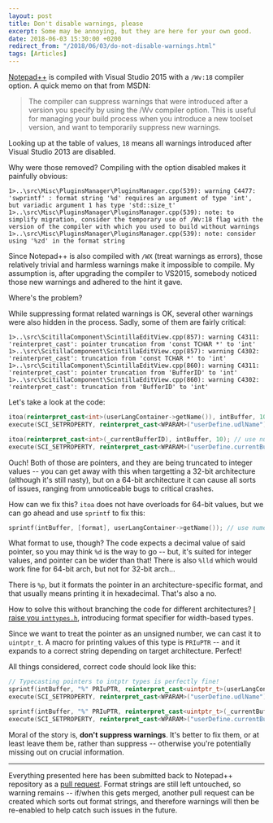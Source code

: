```yaml
---
layout: post
title: Don't disable warnings, please
excerpt: Some may be annoying, but they are here for your own good.
date: 2018-06-03 15:30:00 +0200
redirect_from: "/2018/06/03/do-not-disable-warnings.html"
tags: [Articles]
---
```

[Notepad++](https://notepad-plus-plus.org/download/v7.5.6.html) is compiled with Visual Studio 2015 with a `/Wv:18` compiler option. A quick memo on that from MSDN:
> The compiler can suppress warnings that were introduced after a version you specify by using the /Wv compiler option.
> This is useful for managing your build process when you introduce a new toolset version, and want to temporarily suppress new warnings.

Looking up at the table of values, `18` means all warnings introduced after Visual Studio 2013 are disabled.

Why were those removed? Compiling with the option disabled makes it painfully obvious:
```
1>..\src\Misc\PluginsManager\PluginsManager.cpp(539): warning C4477: 'swprintf' : format string '%d' requires an argument of type 'int', but variadic argument 1 has type 'std::size_t'
1>..\src\Misc\PluginsManager\PluginsManager.cpp(539): note: to simplify migration, consider the temporary use of /Wv:18 flag with the version of the compiler with which you used to build without warnings
1>..\src\Misc\PluginsManager\PluginsManager.cpp(539): note: consider using '%zd' in the format string
```

Since Notepad++ is also compiled with `/WX` (treat warnings as errors), those relatively trivial and harmless warnings make it impossible to compile.
My assumption is, after upgrading the compiler to VS2015, somebody noticed those new warnings and adhered to the hint it gave.

Where's the problem?

While suppressing format related warnings is OK, several other warnings were also hidden in the process. Sadly, some of them are fairly critical:
```
1>..\src\ScitillaComponent\ScintillaEditView.cpp(857): warning C4311: 'reinterpret_cast': pointer truncation from 'const TCHAR *' to 'int'
1>..\src\ScitillaComponent\ScintillaEditView.cpp(857): warning C4302: 'reinterpret_cast': truncation from 'const TCHAR *' to 'int'
1>..\src\ScitillaComponent\ScintillaEditView.cpp(860): warning C4311: 'reinterpret_cast': pointer truncation from 'BufferID' to 'int'
1>..\src\ScitillaComponent\ScintillaEditView.cpp(860): warning C4302: 'reinterpret_cast': truncation from 'BufferID' to 'int'
```

Let's take a look at the code:
```cpp
itoa(reinterpret_cast<int>(userLangContainer->getName()), intBuffer, 10); // use numeric value of TCHAR pointer
execute(SCI_SETPROPERTY, reinterpret_cast<WPARAM>("userDefine.udlName"), reinterpret_cast<LPARAM>(intBuffer));

itoa(reinterpret_cast<int>(_currentBufferID), intBuffer, 10); // use numeric value of BufferID pointer
execute(SCI_SETPROPERTY, reinterpret_cast<WPARAM>("userDefine.currentBufferID"), reinterpret_cast<LPARAM>(intBuffer));
```

Ouch! Both of those are pointers, and they are being truncated to integer values -- you can get away with this when targetting a 32-bit architecture (although it's still nasty),
but on a 64-bit architecture it can cause all sorts of issues, ranging from unnoticeable bugs to critical crashes.

How can we fix this? `itoa` does not have overloads for 64-bit values, but we can go ahead and use `sprintf` to fix this:
```cpp
sprintf(intBuffer, [format], userLangContainer->getName()); // use numeric value of TCHAR pointer
```

What format to use, though? The code expects a decimal value of said pointer, so you may think `%d` is the way to go -- but, it's suited for integer values,
and pointer can be wider than that! There is also `%lld` which would work fine for 64-bit arch, but not for 32-bit arch...

There is `%p`, but it formats the pointer in an architecture-specific format, and that usually means printing it in hexadecimal. That's also a no.

How to solve this without branching the code for different architectures? [I raise you `inttypes.h`](http://www.cplusplus.com/reference/cinttypes/),
introducing format specifier for width-based types.

Since we want to treat the pointer as an unsigned number, we can cast it to `uintptr_t`. A macro for printing values of this type is `PRIuPTR` -- and it
expands to a correct string depending on target architecture. Perfect!

All things considered, correct code should look like this:
```cpp
// Typecasting pointers to intptr types is perfectly fine!
sprintf(intBuffer, "%" PRIuPTR, reinterpret_cast<uintptr_t>(userLangContainer->getName()));
execute(SCI_SETPROPERTY, reinterpret_cast<WPARAM>("userDefine.udlName"), reinterpret_cast<LPARAM>(intBuffer));

sprintf(intBuffer, "%" PRIuPTR, reinterpret_cast<uintptr_t>(_currentBufferID));
execute(SCI_SETPROPERTY, reinterpret_cast<WPARAM>("userDefine.currentBufferID"), reinterpret_cast<LPARAM>(intBuffer));
```

Moral of the story is, **don't suppress warnings**. It's better to fix them, or at least leave them be, rather than suppress -- otherwise you're
potentially missing out on crucial information.

***

Everything presented here has been submitted back to Notepad++ repository as a [pull request](https://github.com/notepad-plus-plus/notepad-plus-plus/pull/4544).
Format strings are still left untouched, so warning remains -- if/when this gets merged, another pull request can be created which sorts out format strings,
and therefore warnings will then be re-enabled to help catch such issues in the future.
